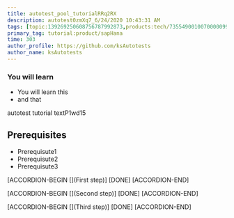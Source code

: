 ```yaml
---
title: autotest_pool_tutorialRRq2RX
description: autotest0zmXq7_6/24/2020 10:43:31 AM
tags: [topic:139269250608756787992873,products:tech/73554900100700000996,tutorial:experience/advanced]
primary_tag: tutorial:product/sapHana
time: 303
author_profile: https://github.com/ksAutotests
author_name: ksAutotests
---
```

### You will learn
- You will learn this
- and that

autotest tutorial textP1wd15

## Prerequisites
- Prerequisute1
- Prerequisute2
- Prerequisute3

[ACCORDION-BEGIN [](First step)]
[DONE]
[ACCORDION-END]

[ACCORDION-BEGIN [](Second step)]
[DONE]
[ACCORDION-END]

[ACCORDION-BEGIN [](Third step)]
[DONE]
[ACCORDION-END]

